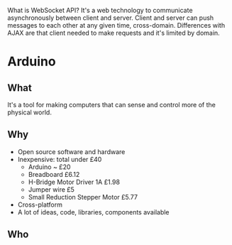 What is WebSocket API?
It's a web technology to communicate asynchronously between client and server.
Client and server can push messages to each other at any given time, cross-domain.
Differences with AJAX are that client needed to make requests and it's limited by domain.

# Arduino

## What
It's a tool for making computers that can sense and control more of the physical world.

## Why
* Open source software and hardware
* Inexpensive: total under £40
    * Arduino ~ £20
    * Breadboard £6.12
    * H-Bridge Motor Driver 1A £1.98
    * Jumper wire £5
    * Small Reduction Stepper Motor £5.77
* Cross-platform
* A lot of ideas, code, libraries, components available

## Who
